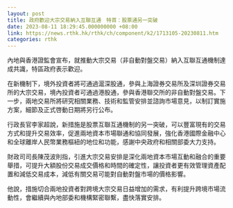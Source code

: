 ```yaml
---
layout: post
title: 政府歡迎大宗交易納入互聯互通　特首：股票通另一突破
date: 2023-08-11 18:29:45.000000000 +08:00
link: https://news.rthk.hk/rthk/ch/component/k2/1713105-20230811.htm
categories: rthk
---
```


內地與香港證監會宣布，就推動大宗交易（非自動對盤交易）納入互聯互通機制達成共識，特區政府表示歡迎。

在新機制下，境外投資者將可通過滬深股通，參與上海證券交易所及深圳證券交易所的大宗交易，境內投資者可通過港股通，參與香港聯交所的非自動對盤交易。下一步，兩地交易所將研究相關業務、技術和監管安排並諮詢市場意見，以制訂實施方案，細節及正式啓動日期將另行公布。

行政長官李家超說，新措施是股票互聯互通機制的另一突破，可以豐富現有的交易方式和提升交易效率，促進兩地資本市場聯通和協同發展，強化香港國際金融中心和全球離岸人民幣業務樞紐的地位和功能，感謝中央政府和相關部委大力支持。
 
財政司司長陳茂波則指，引進大宗交易安排是深化兩地資本市場互動和融合的重要舉措，可提升大額股份交易成交價格和時間的確定性，讓投資者更有效管理資產配置和減低交易成本，減低有關交易可能對自動對盤市場的價格影響。

他說，措施切合兩地投資者對跨境大宗交易日益增加的需求，有利提升跨境市場流動性，會繼續與內地部委和機構緊密聯繫，盡快落實安排。
